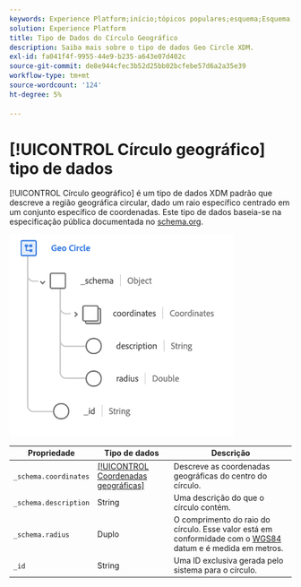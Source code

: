 ```yaml
---
keywords: Experience Platform;início;tópicos populares;esquema;Esquema;XDM;campos;esquemas;Esquemas;geo;círculo;tipo de dados;tipo de dados;tipo de dados;
solution: Experience Platform
title: Tipo de Dados do Círculo Geográfico
description: Saiba mais sobre o tipo de dados Geo Circle XDM.
exl-id: fa041f4f-9955-44e9-b235-a643e07d402c
source-git-commit: de8e944cfec3b52d25bb02bcfebe57d6a2a35e39
workflow-type: tm+mt
source-wordcount: '124'
ht-degree: 5%

---
```


# [!UICONTROL Círculo geográfico] tipo de dados

[!UICONTROL Círculo geográfico] é um tipo de dados XDM padrão que descreve a região geográfica circular, dado um raio específico centrado em um conjunto específico de coordenadas. Este tipo de dados baseia-se na especificação pública documentada no [schema.org](https://schema.org/GeoCircle).

<img src="../images/data-types/geo-circle.png" width="400" /><br />

| Propriedade | Tipo de dados | Descrição |
| --- | --- | --- |
| `_schema.coordinates` | [[!UICONTROL Coordenadas geográficas]](./geo-coordinates.md) | Descreve as coordenadas geográficas do centro do círculo. |
| `_schema.description` | String | Uma descrição do que o círculo contém. |
| `_schema.radius` | Duplo | O comprimento do raio do círculo. Esse valor está em conformidade com o [WGS84](https://gisgeography.com/wgs84-world-geodetic-system/) datum e é medida em metros. |
| `_id` | String | Uma ID exclusiva gerada pelo sistema para o círculo. |
